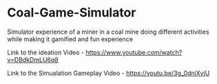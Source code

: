 # Coal-Game-Simulator
Simulator experience of a miner in a coal mine doing different activities while making it gamified and fun experience

Link to the ideation Video - https://www.youtube.com/watch?v=DBdkDmLU6q8

Link to the Simualation Gameplay Video - https://youtu.be/3g_0dniXvjU 
